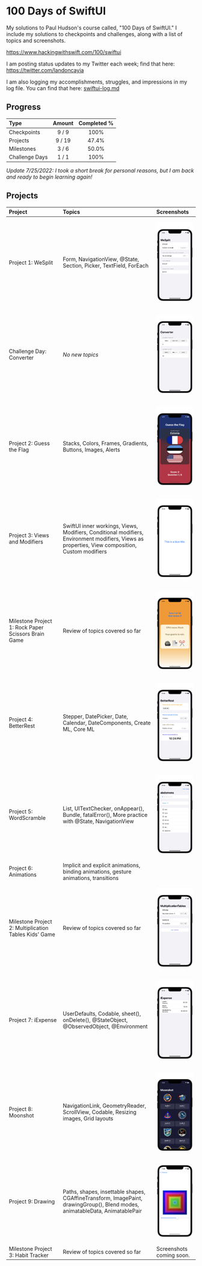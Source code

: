 # 100 Days of SwiftUI
My solutions to Paul Hudson's course called, "100 Days of SwiftUI." I include my solutions to checkpoints and challenges, along with a list of topics and screenshots.

https://www.hackingwithswift.com/100/swiftui

I am posting status updates to my Twitter each week; find that here: https://twitter.com/landoncayia

I am also logging my accomplishments, struggles, and impressions in my log file. You can find that here: [swiftui-log.md](swiftui-log.md)

## Progress
| Type           | Amount | Completed % |
| :---           | :---:  |    :---:    |
| Checkpoints    | 9 /  9 |    100%     |
| Projects       | 9 / 19 |   47.4%     |
| Milestones     | 3 /  6 |   50.0%     |
| Challenge Days | 1 /  1 |    100%     |

*Update 7/25/2022: I took a short break for personal reasons, but I am back and ready to begin learning again!*

## Projects

| Project | Topics | Screenshots |
| :-- | :-- | :-- |
| Project 1: WeSplit | Form, NavigationView, @State, Section, Picker, TextField, ForEach | <p float="left"> <img src="01-WeSplit/screenshots/wesplit-challenge01.png" alt="WeSplit Picture" width="150"> </p> |
| Challenge Day: Converter | *No new topics* | <p float="left"> <img src="02-Converter/screenshots/converter01.png" alt="Converter Base Picture 1" width="150"> </p> |
| Project 2: Guess the Flag | Stacks, Colors, Frames, Gradients, Buttons, Images, Alerts | <p float="left"> <img src="03-GuessTheFlag/screenshots/guesstheflag-challenge01.png" alt="Guess the Flag Picture" width="150"> </p> |
| Project 3: Views and Modifiers | SwiftUI inner workings, Views, Modifiers, Conditional modifiers, Environment modifiers, Views as properties, View composition, Custom modifiers | <p float="left"> <img src="04-ViewsAndModifiers/screenshots/viewmod-challenge03.png" alt="Views and Modifiers Challenge Picture 3" width="150"> </p> |
| Milestone Project 1: Rock Paper Scissors Brain Game | Review of topics covered so far | <p float="left"> <img src="05-RockPaperScissors/screenshots/rockpaperscissors-mod01.png" alt="Rock Paper Scissors Picture 1" width="150"> </p> |
| Project 4: BetterRest | Stepper, DatePicker, Date, Calendar, DateComponents, Create ML, Core ML | <p float="left"> <img src="06-BetterRest/screenshots/betterrest-challenge02.png" alt="Better Rest Picture" width="150"> </p> |
| Project 5: WordScramble | List, UITextChecker, onAppear(), Bundle, fatalError(), More practice with @State, NavigationView | <p float="left"> <img src="07-WordScramble/screenshots/wordscramble-challenge01.png" alt="Word Scramble Picture" width="150"> </p> |
| Project 6: Animations | Implicit and explicit animations, binding animations, gesture animations, transitions | |
| Milestone Project 2: Multiplication Tables Kids' Game | Review of topics covered so far | <p float="left"> <img src="09-MultiplicationTables/screenshots/multiplicationtables01.png" alt="Multiplication Tables Picture" width="150"> </p> |
| Project 7: iExpense | UserDefaults, Codable, sheet(), onDelete(), @StateObject, @ObservedObject, @Environment | <p float="left"> <img src="10-iExpense/screenshots/iexpense01.png" alt="iExpense Picture" width="150"> </p> |
| Project 8: Moonshot | NavigationLink, GeometryReader, ScrollView, Codable, Resizing images, Grid layouts | <p float="left"> <img src="11-Moonshot/screenshots/moonshot01.png" alt="Moonshot Picture" width="150"> </p> |
| Project 9: Drawing | Paths, shapes, insettable shapes, CGAffineTransform, ImagePaint, drawingGroup(), Blend modes, animatableData, AnimatablePair | <p float="left"> <img src="12-Drawing/screenshots/drawing03.png" alt="Drawing Picture" width="150"> </p> |
| Milestone Project 3: Habit Tracker | Review of topics covered so far | Screenshots coming soon. |
